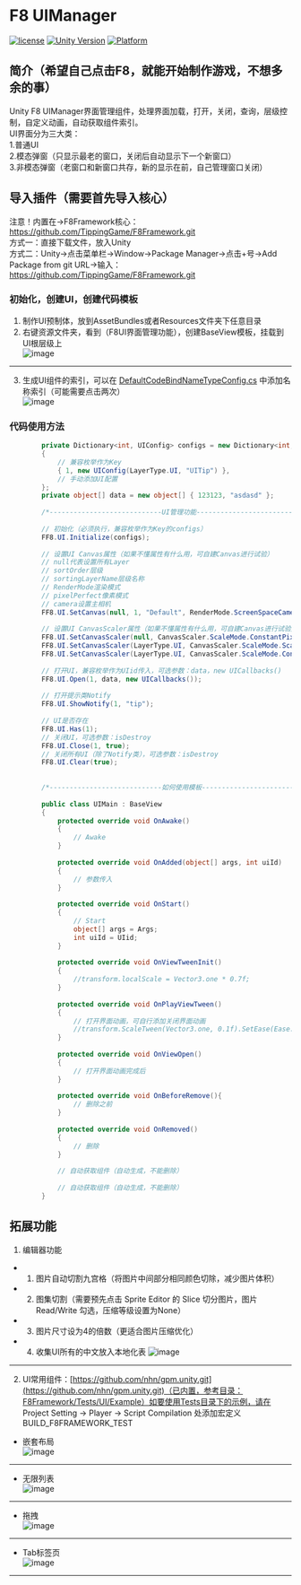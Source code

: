 # F8 UIManager

[![license](http://img.shields.io/badge/license-MIT-green.svg)](https://opensource.org/licenses/MIT)
[![Unity Version](https://img.shields.io/badge/unity-2021.3.15f1-blue)](https://unity.com)
[![Platform](https://img.shields.io/badge/platform-Win%20%7C%20Android%20%7C%20iOS%20%7C%20Mac%20%7C%20Linux%20%7C%20WebGL-orange)]()

## 简介（希望自己点击F8，就能开始制作游戏，不想多余的事）
Unity F8 UIManager界面管理组件，处理界面加载，打开，关闭，查询，层级控制，自定义动画，自动获取组件索引。  
UI界面分为三大类：  
1.普通UI  
2.模态弹窗（只显示最老的窗口，关闭后自动显示下一个新窗口）  
3.非模态弹窗（老窗口和新窗口共存，新的显示在前，自己管理窗口关闭）

## 导入插件（需要首先导入核心）
注意！内置在->F8Framework核心：https://github.com/TippingGame/F8Framework.git  
方式一：直接下载文件，放入Unity  
方式二：Unity->点击菜单栏->Window->Package Manager->点击+号->Add Package from git URL->输入：https://github.com/TippingGame/F8Framework.git

### 初始化，创建UI，创建代码模板

1. 制作UI预制体，放到AssetBundles或者Resources文件夹下任意目录
2. 右键资源文件夹，看到（F8UI界面管理功能），创建BaseView模板，挂载到UI根层级上  
   ![image](https://tippinggame-1257018413.cos.ap-guangzhou.myqcloud.com/TippingGame/UI/ui_20240302154254.png)
--------------------------
3. 生成UI组件的索引，可以在 [DefaultCodeBindNameTypeConfig.cs](https://github.com/TippingGame/F8Framework/blob/main/Runtime/ComponentBind/DefaultCodeBindNameTypeConfig.cs) 中添加名称索引（可能需要点击两次）  
   ![image](https://tippinggame-1257018413.cos.ap-guangzhou.myqcloud.com/TippingGame/UI/ui_20240205223438.png)
### 代码使用方法
```C#
        private Dictionary<int, UIConfig> configs = new Dictionary<int, UIConfig>
        {   
            // 兼容枚举作为Key
            { 1, new UIConfig(LayerType.UI, "UITip") },
            // 手动添加UI配置
        };
        private object[] data = new object[] { 123123, "asdasd" };
        
        /*----------------------------UI管理功能----------------------------*/
        
        // 初始化（必须执行，兼容枚举作为Key的configs）
        FF8.UI.Initialize(configs);
        
        // 设置UI Canvas属性（如果不懂属性有什么用，可自建Canvas进行试验）
        // null代表设置所有Layer
        // sortOrder层级
        // sortingLayerName层级名称
        // RenderMode渲染模式
        // pixelPerfect像素模式
        // camera设置主相机
        FF8.UI.SetCanvas(null, 1, "Default", RenderMode.ScreenSpaceCamera, false, Camera.main);
        
        // 设置UI CanvasScaler属性（如果不懂属性有什么用，可自建Canvas进行试验）
        FF8.UI.SetCanvasScaler(null, CanvasScaler.ScaleMode.ConstantPixelSize, 1f, 100f);
        FF8.UI.SetCanvasScaler(LayerType.UI, CanvasScaler.ScaleMode.ScaleWithScreenSize, new Vector2(1920, 1080), CanvasScaler.ScreenMatchMode.MatchWidthOrHeight, 0f, 100f);
        FF8.UI.SetCanvasScaler(LayerType.UI, CanvasScaler.ScaleMode.ConstantPhysicalSize, CanvasScaler.Unit.Points, 96f, 100f, 100f);
        
        // 打开UI，兼容枚举作为UIid传入，可选参数：data，new UICallbacks()
        FF8.UI.Open(1, data, new UICallbacks());
        
        // 打开提示类Notify
        FF8.UI.ShowNotify(1, "tip");
        
        // UI是否存在
        FF8.UI.Has(1);
        // 关闭UI，可选参数：isDestroy
        FF8.UI.Close(1, true);
        // 关闭所有UI（除了Notify类），可选参数：isDestroy
        FF8.UI.Clear(true);
        
        
        /*----------------------------如何使用模板----------------------------*/
        
        public class UIMain : BaseView
        {
            protected override void OnAwake()
            {
                // Awake
            }
                
            protected override void OnAdded(object[] args, int uiId)
            {
                // 参数传入
            }
            
            protected override void OnStart()
            {
                // Start
                object[] args = Args;
                int uiId = UIid;
            }
            
            protected override void OnViewTweenInit()
            {
                //transform.localScale = Vector3.one * 0.7f;
            }
            
            protected override void OnPlayViewTween()
            {
                // 打开界面动画，可自行添加关闭界面动画
                //transform.ScaleTween(Vector3.one, 0.1f).SetEase(Ease.Linear).SetOnComplete(OnViewOpen);
            }
            
            protected override void OnViewOpen()
            {
                // 打开界面动画完成后
            }
            
            protected override void OnBeforeRemove(){
                // 删除之前
            }
            
            protected override void OnRemoved()
            {
                // 删除
            }
            
            // 自动获取组件（自动生成，不能删除）
    
            // 自动获取组件（自动生成，不能删除）
        }
```
## 拓展功能
1. 编辑器功能
* 1. 图片自动切割九宫格（将图片中间部分相同颜色切除，减少图片体积）
* 2. 图集切割（需要预先点击 Sprite Editor 的 Slice 切分图片，图片 Read/Write 勾选，压缩等级设置为None）
* 3. 图片尺寸设为4的倍数（更适合图片压缩优化）
* 4. 收集UI所有的中文放入本地化表
     ![image](https://tippinggame-1257018413.cos.ap-guangzhou.myqcloud.com/TippingGame/UI/ui_20240315025120.png)
----------------------------------
2. UI常用组件：[https://github.com/nhn/gpm.unity.git](https://github.com/nhn/gpm.unity.git)（已内置，参考目录：F8Framework/Tests/UI/Example）如要使用Tests目录下的示例，请在 Project Setting -> Player -> Script Compilation 处添加宏定义 BUILD_F8FRAMEWORK_TEST
* 嵌套布局  
  ![image](https://tippinggame-1257018413.cos.ap-guangzhou.myqcloud.com/TippingGame/UI/ui_20240302173446.png)
----------------------------------
* 无限列表  
  ![image](https://tippinggame-1257018413.cos.ap-guangzhou.myqcloud.com/TippingGame/UI/ui_20240302173458.png)
----------------------------------
* 拖拽  
  ![image](https://tippinggame-1257018413.cos.ap-guangzhou.myqcloud.com/TippingGame/UI/ui_20240302173503.png)
----------------------------------
* Tab标签页  
  ![image](https://tippinggame-1257018413.cos.ap-guangzhou.myqcloud.com/TippingGame/UI/ui_20240302173507.png)
----------------------------------

